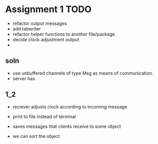 # Assignment 1 TODO
- refactor output messages
- add tabwriter
- refactor helper functions to another file/package
- decide clock adjustment output
- 

## soln
- use unbuffered channels of type Msg as means of communication. 
- server has 

## 1_2

- reciever adjusts clock according to incoming message
- print to file instead of terminal

- saves messages that clients receive to some object
- we can sort the object.